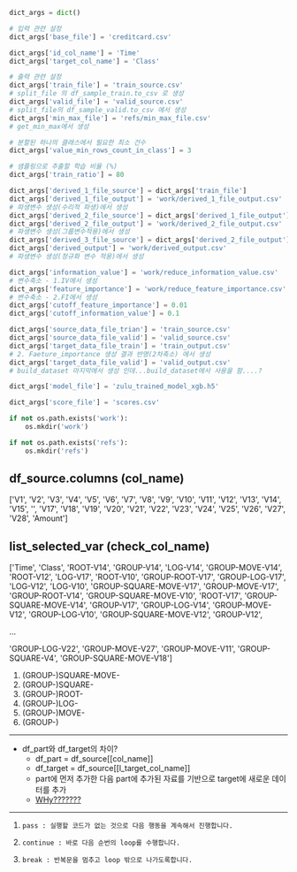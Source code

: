 ```python
dict_args = dict()

# 입력 관련 설정
dict_args['base_file'] = 'creditcard.csv'

dict_args['id_col_name'] = 'Time'
dict_args['target_col_name'] = 'Class'

# 출력 관련 설정
dict_args['train_file'] = 'train_source.csv'
# split_file 의 df_sample_train.to_csv 로 생성
dict_args['valid_file'] = 'valid_source.csv'
# split_file의 df_sample_valid.to_csv 에서 생성 
dict_args['min_max_file'] = 'refs/min_max_file.csv'
# get_min_max에서 생성

# 분할된 하나의 클래스에서 필요한 최소 건수
dict_args['value_min_rows_count_in_class'] = 3

# 샘플링으로 추출할 학습 비율 (%)
dict_args['train_ratio'] = 80

dict_args['derived_1_file_source'] = dict_args['train_file']
dict_args['derived_1_file_output'] = 'work/derived_1_file_output.csv'
# 파생변수 생성(수리적 파생)에서 생성
dict_args['derived_2_file_source'] = dict_args['derived_1_file_output']
dict_args['derived_2_file_output'] = 'work/derived_2_file_output.csv'
# 파생변수 생성(그룹변수적용)에서 생성
dict_args['derived_3_file_source'] = dict_args['derived_2_file_output']
dict_args['derived_output'] = 'work/derived_output.csv'
# 파생변수 생성(정규화 변수 적용)에서 생성

dict_args['information_value'] = 'work/reduce_information_value.csv'
# 변수축소 - 1.IV에서 생성
dict_args['feature_importance'] = 'work/reduce_feature_importance.csv'
# 변수축소 - 2.FI에서 생성
dict_args['cutoff_feature_importance'] = 0.01
dict_args['cutoff_information_value'] = 0.1

dict_args['source_data_file_trian'] = 'train_source.csv'
dict_args['source_data_file_valid'] = 'valid_source.csv'
dict_args['target_data_file_train'] = 'train_output.csv'
# 2. Faeture_importance 생성 결과 반영(2차축소) 에서 생성
dict_args['target_data_file_valid'] = 'valid_output.csv'
# build_dataset 마지막에서 생성 인데...build_dataset에서 사용을 함....? 

dict_args['model_file'] = 'zulu_trained_model_xgb.h5'

dict_args['score_file'] = 'scores.csv'

if not os.path.exists('work'):
    os.mkdir('work')

if not os.path.exists('refs'):
    os.mkdir('refs')
```





## **df_source.columns** (col_name)

['V1', 'V2', 'V3', 'V4', 'V5', 'V6', 'V7', 'V8', 'V9', 'V10', 'V11', 'V12', 'V13', 'V14', 'V15', '', 'V17', 'V18', 'V19', 'V20', 'V21', 'V22', 'V23', 'V24', 'V25', 'V26', 'V27', 'V28', 'Amount']



## **list_selected_var** (check_col_name)

['Time', 'Class', 'ROOT-V14', 'GROUP-V14', 'LOG-V14', 'GROUP-MOVE-V14', 'ROOT-V12', 'LOG-V17', 'ROOT-V10', 'GROUP-ROOT-V17', 'GROUP-LOG-V17', 'LOG-V12', 'LOG-V10', 'GROUP-SQUARE-MOVE-V17', 'GROUP-MOVE-V17', 'GROUP-ROOT-V14', 'GROUP-SQUARE-MOVE-V10', 'ROOT-V17', 'GROUP-SQUARE-MOVE-V14', 'GROUP-V17', 'GROUP-LOG-V14', 'GROUP-MOVE-V12', 'GROUP-LOG-V10', 'GROUP-SQUARE-MOVE-V12', 'GROUP-V12',

...

 'GROUP-LOG-V22', 'GROUP-MOVE-V27', 'GROUP-MOVE-V11', 'GROUP-SQUARE-V4', 'GROUP-SQUARE-MOVE-V18']



1. (GROUP-)SQUARE-MOVE-
2. (GROUP-)SQUARE-
3. (GROUP-)ROOT-
4. (GROUP-)LOG-
5. (GROUP-)MOVE-
6. (GROUP-)

---

- df_part와 df_target의 차이?
  - df_part = df_source[[col_name]]
  - df_target = df_source[[l_target_col_name]]
  - part에 먼저 추가한 다음 part에 추가된 자료를 기반으로 target에 새로운 데이터를 추가
  - <u>WHy???????</u>





---



1.     pass : 실행할 코드가 없는 것으로 다음 행동을 계속해서 진행합니다.
2.     continue : 바로 다음 순번의 loop를 수행합니다.
3.     break : 반복문을 멈추고 loop 밖으로 나가도록합니다.
